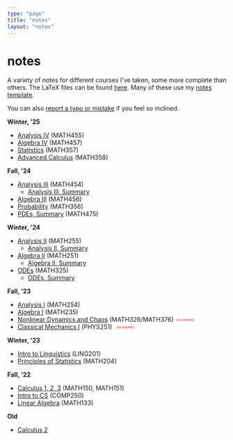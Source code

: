 ```yaml
---
type: "page"
title: "notes"
layout: "notes"
---
```


<h1 class="blog-post-title text-bold">notes</h1>

A variety of notes for different courses I've taken, some more complete than others. The LaTeX files can be found [here](https://github.com/louismeunier/notes). Many of these use my [notes template](https://github.com/louismeunier/latex-templates).

You can also [report a typo or mistake](https://github.com/louismeunier/notes/issues/new?assignees=&labels=&template=typo-report.md&title=Typo+in+%5BFILE_NAME%5D) if you feel so inclined. 


<!-- <table>
    <tr>
        <td><b>Winter, '25</b></td>
        <td><b>Fall, '24</b></td>
    </tr>
    <tr>
        <td></td>
        <td>
            
        </td>
    </tr>
</table> -->
__Winter, '25__

- [Analysis IV](https://notes.louismeunier.net/Analysis%204/analysis4.pdf) (MATH455)
- [Algebra IV](https://notes.louismeunier.net/Algebra%204/algebra4.pdf) (MATH457)
- [Statistics](https://notes.louismeunier.net/Statistics/stats.pdf) (MATH357)
- [Advanced Calculus](https://notes.louismeunier.net/Advanced%20Calculus/calc.pdf) (MATH358)

__Fall, '24__

- [Analysis III](https://notes.louismeunier.net/Analysis%203/analysis3.pdf) (MATH454)
    - [Analysis III, Summary](https://notes.louismeunier.net/Analysis%203%20Summary/analysis3-summary.pdf)
- [Algebra III](https://notes.louismeunier.net/Algebra%203/algebra3.pdf) (MATH456) 
- [Probability](https://notes.louismeunier.net/Probability/probability.pdf) (MATH356) 
- [PDEs, Summary](https://notes.louismeunier.net/PDES-Summary/pdes.pdf) (MATH475)

__Winter, '24__
- [Analysis II](https://notes.louismeunier.net/Analysis%202/analysis2.pdf) (MATH255)
    - [Analysis II, Summary](https://notes.louismeunier.net/Analysis%202%20Review/main.pdf) 
- [Algebra II](https://notes.louismeunier.net/Algebra%202/algebra2.pdf) (MATH251)
    - [Algebra II, Summary](https://notes.louismeunier.net/Algebra%202%20Review/main.pdf)
- [ODEs](https://notes.louismeunier.net/ODEs/odes.pdf) (MATH325)
    - [ODEs, Summary](https://notes.louismeunier.net/ODEs%20Review/main.pdf)

__Fall, '23__
- [Analysis I](https://notes.louismeunier.net/Analysis%201/analysis.pdf) (MATH254)
- [Algebra I](https://notes.louismeunier.net/Algebra%201/algebra.pdf) (MATH235)
- [Nonlinear Dynamics and Chaos](https://notes.louismeunier.net/NonlinearDynamics/nonlinear.pdf) (MATH326/MATH376)<span style="color:red;font-size:5pt;vertical-align:middle;margin-left:1em;">[Incomplete]</span>
- [Classical Mechanics I](https://notes.louismeunier.net/ClassMech/classmech.pdf) (PHYS251) <span style="color:red;font-size:5pt;vertical-align:middle;margin-left:1em;">[Incomplete]</span>

__Winter, '23__
- [Intro to Linguistics](http://notes.louismeunier.net/Linguistics/ling.pdf) (LING201)
- [Principles of Statistics](http://notes.louismeunier.net/Principles%20of%20Statistics/math204.pdf) (MATH204)

__Fall, '22__
- [Calculus 1, 2, 3](http://notes.louismeunier.net/Calculus%20A%2C%20B/calculus.pdf) (MATH150, MATH151)
- [Intro to CS](http://notes.louismeunier.net/Intro%20to%20CS/introtocs.pdf) (COMP250)
- [Linear Algebra](http://notes.louismeunier.net/Linear%20Algebra/linearalgebra.pdf) (MATH133)

__Old__
- [Calculus 2](http://notes.louismeunier.net/Calculus%202/calculus2.pdf)